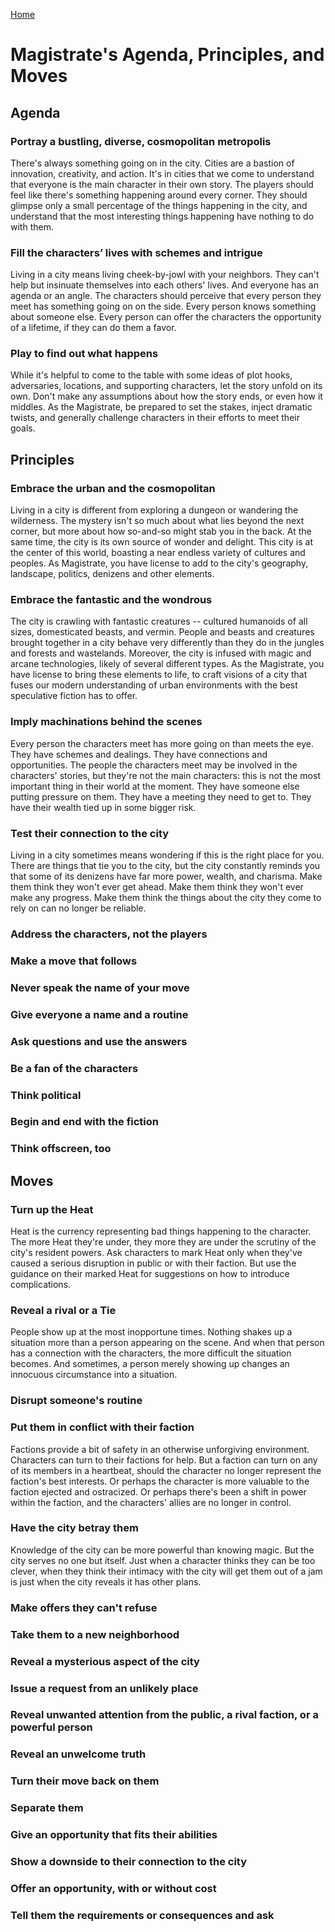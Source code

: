 [Home](index.md)

# Magistrate's Agenda, Principles, and Moves
## Agenda
### Portray a bustling, diverse, cosmopolitan metropolis
There's always something going on in the city. Cities are a bastion of innovation, creativity, and action. It's in cities that we come to understand that everyone is the main character in their own story. The players should feel like there's something happening around every corner. They should glimpse only a small percentage of the things happening in the city, and understand that the most interesting things happening have nothing to do with them.

### Fill the characters’ lives with schemes and intrigue
Living in a city means living cheek-by-jowl with your neighbors. They can't help but insinuate themselves into each others' lives. And everyone has an agenda or an angle. The characters should perceive that every person they meet has something going on on the side. Every person knows something about someone else. Every person can offer the characters the opportunity of a lifetime, if they can do them a favor.

### Play to find out what happens
While it's helpful to come to the table with some ideas of plot hooks, adversaries, locations, and supporting characters, let the story unfold on its own. Don't make any assumptions about how the story ends, or even how it middles. As the Magistrate, be prepared to set the stakes, inject dramatic twists, and generally challenge characters in their efforts to meet their goals.


## Principles
### Embrace the urban and the cosmopolitan
Living in a city is different from exploring a dungeon or wandering the wilderness. The mystery isn't so much about what lies beyond the next corner, but more about how so-and-so might stab you in the back. At the same time, the city is its own source of wonder and delight. This city is at the center of this world, boasting a near endless variety of cultures and peoples. As Magistrate, you have license to add to the city's geography, landscape, politics, denizens and other elements.

### Embrace the fantastic and the wondrous
The city is crawling with fantastic creatures -- cultured humanoids of all sizes, domesticated beasts, and vermin. People and beasts and creatures brought together in a city behave very differently than they do in the jungles and forests and wastelands. Moreover, the city is infused with magic and arcane technologies, likely of several different types. As the Magistrate, you have license to bring these elements to life, to craft visions of a city that fuses our modern understanding of urban environments with the best speculative fiction has to offer.

### Imply machinations behind the scenes
Every person the characters meet has more going on than meets the eye. They have schemes and dealings. They have connections and opportunities. The people the characters meet may be involved in the characters' stories, but they're not the main characters: this is not the most important thing in their world at the moment. They have someone else putting pressure on them. They have a meeting they need to get to. They have their wealth tied up in some bigger risk.

### Test their connection to the city
Living in a city sometimes means wondering if this is the right place for you. There are things that tie you to the city, but the city constantly reminds you that some of its denizens have far more power, wealth, and charisma. Make them think they won't ever get ahead. Make them think they won't ever make any progress. Make them think the things about the city they come to rely on can no longer be reliable.

### Address the characters, not the players
### Make a move that follows
### Never speak the name of your move
### Give everyone a name and a routine
### Ask questions and use the answers
### Be a fan of the characters
### Think political
### Begin and end with the fiction
### Think offscreen, too


## Moves
### Turn up the Heat
Heat is the currency representing bad things happening to the character. The more Heat they're under, they more they are under the scrutiny of the city's resident powers. Ask characters to mark Heat only when they've caused a serious disruption in public or with their faction. But use the guidance on their marked Heat for suggestions on how to introduce complications.

### Reveal a rival or a Tie
People show up at the most inopportune times. Nothing shakes up a situation more than a person appearing on the scene. And when that person has a connection with the characters, the more difficult the situation becomes. And sometimes, a person merely showing up changes an innocuous circumstance into a situation.

### Disrupt someone's routine
### Put them in conflict with their faction
Factions provide a bit of safety in an otherwise unforgiving environment. Characters can turn to their factions for help. But a faction can turn on any of its members in a heartbeat, should the character no longer represent the faction's best interests. Or perhaps the character is more valuable to the faction ejected and ostracized. Or perhaps there's been a shift in power within the faction, and the characters' allies are no longer in control. 

### Have the city betray them
Knowledge of the city can be more powerful than knowing magic. But the city serves no one but itself. Just when a character thinks they can be too clever, when they think their intimacy with the city will get them out of a jam is just when the city reveals it has other plans.

### Make offers they can't refuse
### Take them to a new neighborhood


### Reveal a mysterious aspect of the city
### Issue a request from an unlikely place
### Reveal unwanted attention from the public, a rival faction, or a powerful person
### Reveal an unwelcome truth
### Turn their move back on them
### Separate them
### Give an opportunity that fits their abilities
### Show a downside to their connection to the city
### Offer an opportunity, with or without cost
### Tell them the requirements or consequences and ask
